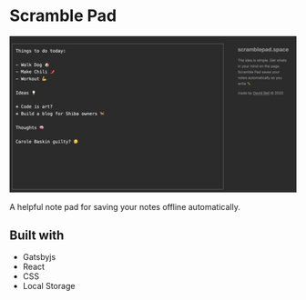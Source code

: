 # Scramble Pad

<img src='/screenshot.png' />

A helpful note pad for saving your notes offline automatically.

## Built with

- Gatsbyjs
- React
- CSS
- Local Storage
